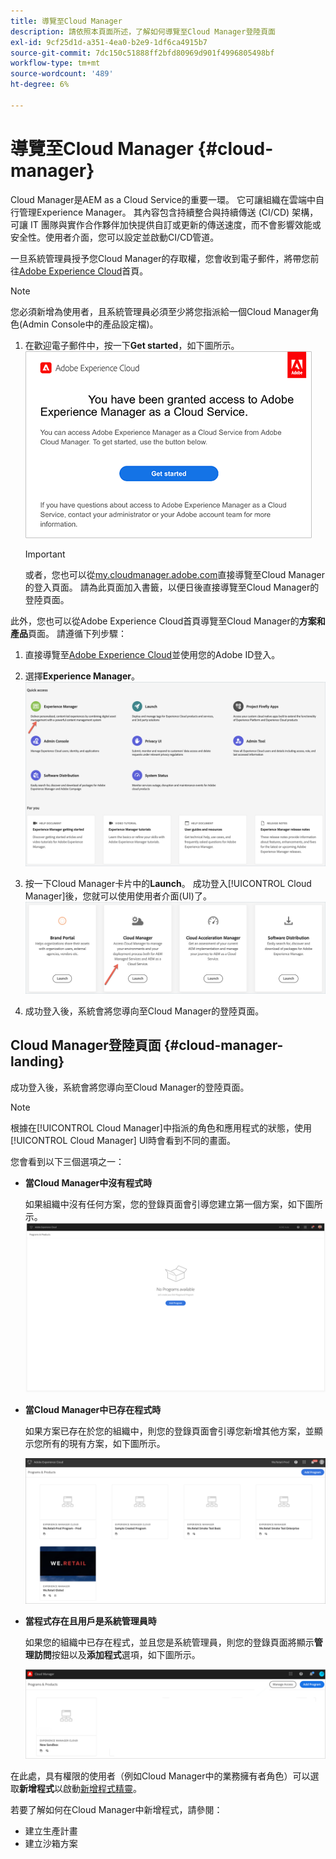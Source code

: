 ```yaml
---
title: 導覽至Cloud Manager
description: 請依照本頁面所述，了解如何導覽至Cloud Manager登陸頁面
exl-id: 9cf25d1d-a351-4ea0-b2e9-1df6ca4915b7
source-git-commit: 7dc150c51888ff2bfd80969d901f4996805498bf
workflow-type: tm+mt
source-wordcount: '489'
ht-degree: 6%

---
```


# 導覽至Cloud Manager {#cloud-manager}

Cloud Manager是AEM as a Cloud Service的重要一環。 它可讓組織在雲端中自行管理Experience Manager。 其內容包含持續整合與持續傳送 (CI/CD) 架構，可讓 IT 團隊與實作合作夥伴加快提供自訂或更新的傳送速度，而不會影響效能或安全性。使用者介面，您可以設定並啟動CI/CD管道。

一旦系統管理員授予您Cloud Manager的存取權，您會收到電子郵件，將帶您前往[Adobe Experience Cloud](https://experience.adobe.com)首頁。

>[!NOTE]
>您必須新增為使用者，且系統管理員必須至少將您指派給一個Cloud Manager角色(Admin Console中的產品設定檔)。

1. 在歡迎電子郵件中，按一下&#x200B;**Get started**，如下圖所示。
   ![](/help/onboarding/what-is-required/assets/get-started-email.png)


   >[!IMPORTANT]
   >或者，您也可以從[my.cloudmanager.adobe.com](https://my.cloudmanager.adobe.com/)直接導覽至Cloud Manager的登入頁面。 請為此頁面加入書籤，以便日後直接導覽至Cloud Manager的登陸頁面。

此外，您也可以從Adobe Experience Cloud首頁導覽至Cloud Manager的&#x200B;**方案和產品**&#x200B;頁面。 請遵循下列步驟：

1. 直接導覽至[Adobe Experience Cloud](https://experience.adobe.com)並使用您的Adobe ID登入。

1. 選擇&#x200B;**Experience Manager**。
   ![](/help/implementing/cloud-manager/getting-access-to-aem-in-cloud/assets/landing-page1.png)

1. 按一下Cloud Manager卡片中的&#x200B;**Launch**。 成功登入[!UICONTROL Cloud Manager]後，您就可以使用使用者介面(UI)了。
   ![](/help/implementing/cloud-manager/getting-access-to-aem-in-cloud/assets/landing-page2.png)

1. 成功登入後，系統會將您導向至Cloud Manager的登陸頁面。


## Cloud Manager登陸頁面 {#cloud-manager-landing}

成功登入後，系統會將您導向至Cloud Manager的登陸頁面。

>[!NOTE]
>根據在[!UICONTROL Cloud Manager]中指派的角色和應用程式的狀態，使用[!UICONTROL Cloud Manager] UI時會看到不同的畫面。

您會看到以下三個選項之一：

* **當Cloud Manager中沒有程式時**

   如果組織中沒有任何方案，您的登錄頁面會引導您建立第一個方案，如下圖所示。
   ![](/help/implementing/cloud-manager/getting-access-to-aem-in-cloud/assets/first_timelogin0.png)

* **當Cloud Manager中已存在程式時**

   如果方案已存在於您的組織中，則您的登錄頁面會引導您新增其他方案，並顯示您所有的現有方案，如下圖所示。

   ![](/help/implementing/cloud-manager/getting-access-to-aem-in-cloud/assets/first_timelogin1.png)

* **當程式存在且用戶是系統管理員時**

   如果您的組織中已存在程式，並且您是系統管理員，則您的登錄頁面將顯示&#x200B;**管理訪問**&#x200B;按鈕以及&#x200B;**添加程式**&#x200B;選項，如下圖所示。

   ![](/help/implementing/cloud-manager/getting-access-to-aem-in-cloud/assets/admin-console-4.png)

在此處，具有權限的使用者（例如Cloud Manager中的業務擁有者角色）可以選取&#x200B;**新增程式**&#x200B;以啟動[新增程式精靈](https://experienceleague.adobe.com/docs/experience-manager-cloud-service/onboarding/getting-access/production-programs/creating-production-program.html?lang=en#getting-access)。

若要了解如何在Cloud Manager中新增程式，請參閱：

* 建立生產計畫
* 建立沙箱方案